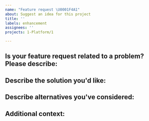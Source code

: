 ```yaml
---
name: "Feature request \U0001F4A1"
about: Suggest an idea for this project
title: ''
labels: enhancement
assignees: ''
projects: 1-Platform/1

---
```


## Is your feature request related to a problem? Please describe:
<!-- A clear and concise description of what the problem is. Ex. I'm always frustrated when [...] -->

## Describe the solution you'd like:
 <!-- A clear and concise description of what you want to happen. --> 

## Describe alternatives you've considered:
 <!--A clear and concise description of any alternative solutions or features you've considered. --> 

## Additional context:
 <!-- Add any other context or screenshots about the enhancement here. -->
